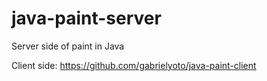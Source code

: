 # java-paint-server
Server side of paint in Java

Client side: https://github.com/gabrielyoto/java-paint-client
